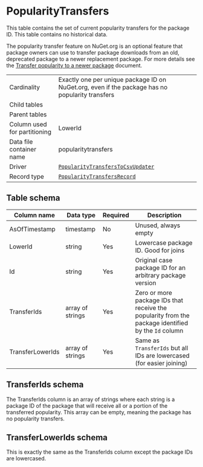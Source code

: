 # PopularityTransfers

This table contains the set of current popularity transfers for the package ID. This table contains no historical data.

The popularity transfer feature on NuGet.org is an optional feature that package owners can use to transfer package
downloads from an old, deprecated package to a newer replacement package. For more details see the [Transfer popularity
to a newer
package](https://learn.microsoft.com/en-us/nuget/nuget-org/deprecate-packages#transfer-popularity-to-a-newer-package)
document.

|                              |                                                                                                                                           |
| ---------------------------- | ----------------------------------------------------------------------------------------------------------------------------------------- |
| Cardinality                  | Exactly one per unique package ID on NuGet.org, even if the package has no popularity transfers                                           |
| Child tables                 |                                                                                                                                           |
| Parent tables                |                                                                                                                                           |
| Column used for partitioning | LowerId                                                                                                                                   |
| Data file container name     | popularitytransfers                                                                                                                       |
| Driver                       | [`PopularityTransfersToCsvUpdater`](../../src/Worker.Logic/MessageProcessors/PopularityTransfersToCsv/PopularityTransfersToCsvUpdater.cs) |
| Record type                  | [`PopularityTransfersRecord`](../../src/Worker.Logic/MessageProcessors/PopularityTransfersToCsv/PopularityTransfersRecord.cs)             |

## Table schema

| Column name      | Data type        | Required | Description                                                                                         |
| ---------------- | ---------------- | -------- | --------------------------------------------------------------------------------------------------- |
| AsOfTimestamp    | timestamp        | No       | Unused, always empty                                                                                |
| LowerId          | string           | Yes      | Lowercase package ID. Good for joins                                                                |
| Id               | string           | Yes      | Original case package ID for an arbitrary package version                                           |
| TransferIds      | array of strings | Yes      | Zero or more package IDs that receive the popularity from the package identified by the `Id` column |
| TransferLowerIds | array of strings | Yes      | Same as `TransferIds` but all IDs are lowercased (for easier joining)                               |

## TransferIds schema

The TransferIds column is an array of strings where each string is a package ID of the package that will receive all or
a portion of the transferred popularity. This array can be empty, meaning the package has no popularity transfers.

## TransferLowerIds schema

This is exactly the same as the TransferIds column except the package IDs are lowercased.
